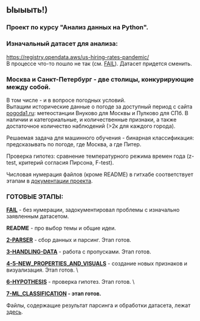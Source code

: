 ## Ыыыыть!)

### Проект по курсу "Анализ данных на Python". 

### Изначальный датасет для анализа:
https://registry.opendata.aws/us-hiring-rates-pandemic/ \
В процессе что-то пошло не так (см. [FAIL](https://github.com/ergosummer/cantcomeupwithaname/blob/main/FAIL.ipynb)). 
Датасет придется сменить. 

### Москва и Санкт-Петербург - две столицы, конкурирующие между собой.
В том числе - и в вопросе погодных условий. \
Вытащим исторические данные о погоде за доступный период с сайта [pogoda1.ru](pogoda1.ru): метеостанции Внуково для Москвы и Пулково для СПб.
В наличии и категориальные, и количественные признаки, а также достаточное количество наблюдений (>2к для каждого города).

Решаемая задача для машинного обучения - бинарная классификация: предсказывать по погоде, где Москва, а где Питер.

Проверка гипотез: сравнение температурного режима времен года (z-test, критерий согласия Пирсона, F-test). 

Числовая нумерация файлов (кроме README) в гитхабе соответствует этапам в [документации проекта](https://github.com/hse-econ-data-science/andan_2023/blob/main/project_rules.md).

### ГОТОВЫЕ ЭТАПЫ:
**[FAIL](https://github.com/ergosummer/cantcomeupwithaname/blob/main/FAIL.ipynb)** - без нумерации, задокументировал проблемы с изначально заявленным датасетом.

**README** - про выбор темы и общие идеи.

**[2-PARSER](https://github.com/ergosummer/cantcomeupwithaname/tree/main/2-PARSER)** - сбор данных и парсинг. Этап готов.

**[3-HANDLING-DATA](https://github.com/ergosummer/cantcomeupwithaname/tree/main/3-HANDLING-DATA)** - работа с пропусками. Этап готов.

**[4-5-NEW_PROPERTIES_AND_VISUALS](https://github.com/ergosummer/cantcomeupwithaname/tree/main/4_5-NEW_PROPERTIES_AND_VISUALS)** - создание новых признаков и визуализация. Этап готов. \

**[6-HYPOTHESIS](https://github.com/ergosummer/cantcomeupwithaname/tree/main/6_HYPOTHESIS)** - проверка гипотез. Этап готов. \ 

**[7-ML_CLASSIFICATION](https://github.com/ergosummer/cantcomeupwithaname/tree/main/7-ML_CLASSIFICATION) - этап готов.**

Файлы, содержащие результат парсинга и обработки датасета, лежат [здесь](https://github.com/ergosummer/cantcomeupwithaname/tree/main/data_after_scrapping). 

